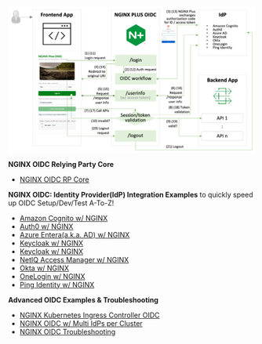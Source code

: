 <a href="URL_REDIRECT" target="blank"><img align="center" src=https://github.com/nginx-openid-connect/.github/raw/2cb406999549c66ece3dced3f2e64e3d978bb908/profile/img/nginx-oidc-flow.png /></a>

**NGINX OIDC Relying Party Core**
- [NGINX OIDC RP Core](https://github.com/nginx-openid-connect/nginx-oidc-core)

**NGINX OIDC: Identity Provider(IdP) Integration Examples** to quickly speed up OIDC Setup/Dev/Test A-To-Z!
- [Amazon Cognito w/ NGINX](https://github.com/nginx-openid-connect/nginx-oidc-amazon-cognito)
- [Auth0 w/ NGINX](https://github.com/nginx-openid-connect/nginx-oidc-auth0)
- [Azure Entera(a.k.a. AD) w/ NGINX](https://github.com/nginx-openid-connect/nginx-oidc-azure-ad)
- [Keycloak w/ NGINX](https://github.com/nginx-openid-connect/nginx-oidc-keycloak)
- [Keycloak w/ NGINX](https://github.com/nginx-openid-connect/nginx-oidc-keycloak)
- [NetIQ Access Manager w/ NGINX](https://github.com/nginx-openid-connect/nginx-oidc-netiq)
- [Okta w/ NGINX](https://github.com/nginx-openid-connect/nginx-oidc-okta)
- [OneLogin w/ NGINX](https://github.com/nginx-openid-connect/nginx-oidc-onelogin)
- [Ping Identity w/ NGINX](https://github.com/nginx-openid-connect/nginx-oidc-ping-identity)

**Advanced OIDC Examples & Troubleshooting**
- [NGINX Kubernetes Ingress Controller OIDC](https://github.com/nginx-openid-connect/nginx-oidc-kubernetes)
- [NGINX OIDC w/ Multi IdPs per Cluster](https://github.com/nginx-openid-connect/nginx-oidc-multi-idps)
- [NGINX OIDC Troubleshooting](https://github.com/nginx-openid-connect/nginx-oidc-troubleshooting)
